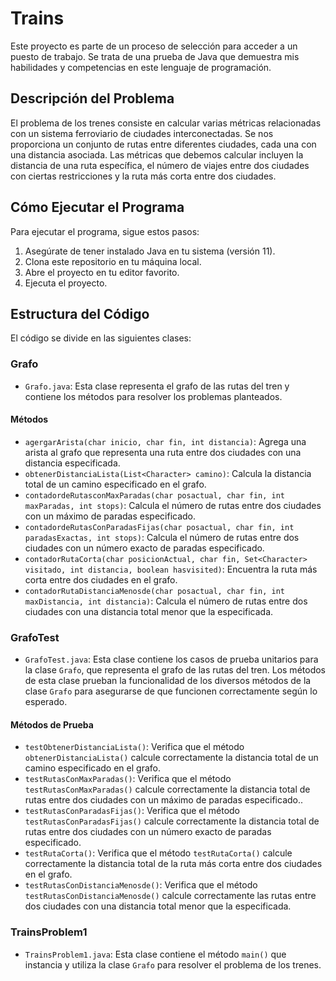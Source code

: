# Trains

Este proyecto es parte de un proceso de selección para acceder a un puesto de trabajo. Se trata de una prueba de Java que demuestra mis habilidades y competencias en este lenguaje de programación.

## Descripción del Problema

El problema de los trenes consiste en calcular varias métricas relacionadas con un sistema ferroviario de ciudades interconectadas. Se nos proporciona un conjunto de rutas entre diferentes ciudades, cada una con una distancia asociada. Las métricas que debemos calcular incluyen la distancia de una ruta específica, el número de viajes entre dos ciudades con ciertas restricciones y la ruta más corta entre dos ciudades.

## Cómo Ejecutar el Programa

Para ejecutar el programa, sigue estos pasos:

1. Asegúrate de tener instalado Java en tu sistema (versión 11).
2. Clona este repositorio en tu máquina local.
3. Abre el proyecto en tu editor favorito.
4. Ejecuta el proyecto.

## Estructura del Código

El código se divide en las siguientes clases:

### Grafo

- `Grafo.java`: Esta clase representa el grafo de las rutas del tren y contiene los métodos para resolver los problemas planteados.

#### Métodos

- `agergarArista(char inicio, char fin, int distancia)`: Agrega una arista al grafo que representa una ruta entre dos ciudades con una distancia especificada.
- `obtenerDistanciaLista(List<Character> camino)`: Calcula la distancia total de un camino especificado en el grafo.
- `contadordeRutasconMaxParadas(char posactual, char fin, int maxParadas, int stops)`: Calcula el número de rutas entre dos ciudades con un máximo de paradas especificado.
- `contadordeRutasConParadasFijas(char posactual, char fin, int paradasExactas, int stops)`: Calcula el número de rutas entre dos ciudades con un número exacto de paradas especificado.
- `contadorRutaCorta(char posicionActual, char fin, Set<Character> visitado, int distancia, boolean hasvisited)`: Encuentra la ruta más corta entre dos ciudades en el grafo.
- `contadorRutaDistanciaMenosde(char posactual, char fin, int maxDistancia, int distancia)`: Calcula el número de rutas entre dos ciudades con una distancia total menor que la especificada.

### GrafoTest

- `GrafoTest.java`: Esta clase contiene los casos de prueba unitarios para la clase `Grafo`, que representa el grafo de las rutas del tren. Los métodos de esta clase prueban la funcionalidad de los diversos métodos de la clase `Grafo` para asegurarse de que funcionen correctamente según lo esperado.

#### Métodos de Prueba

- `testObtenerDistanciaLista()`: Verifica que el método `obtenerDistanciaLista()` calcule correctamente la distancia total de un camino especificado en el grafo.
- `testRutasConMaxParadas()`: Verifica que el método `testRutasConMaxParadas()` calcule correctamente la distancia total de rutas entre dos ciudades con un máximo de paradas especificado..
- `testRutasConParadasFijas()`: Verifica que el método `testRutasConParadasFijas()` calcule correctamente la distancia total de rutas entre dos ciudades con un número exacto de paradas especificado.
- `testRutaCorta()`: Verifica que el método `testRutaCorta()` calcule correctamente la distancia total de la ruta más corta entre dos ciudades en el grafo.
- `testRutasConDistanciaMenosde()`: Verifica que el método `testRutasConDistanciaMenosde()` calcule correctamente las rutas entre dos ciudades con una distancia total menor que la especificada.


### TrainsProblem1

- `TrainsProblem1.java`: Esta clase contiene el método `main()` que instancia y utiliza la clase `Grafo` para resolver el problema de los trenes.

